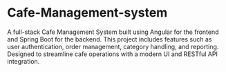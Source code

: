 # Cafe-Management-system
A full-stack Cafe Management System built using Angular for the frontend and Spring Boot for the backend. This project includes features such as user authentication, order management, category handling, and reporting. Designed to streamline cafe operations with a modern UI and RESTful API integration.
